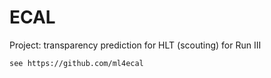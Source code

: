 # ECAL

Project: transparency prediction for HLT (scouting) for Run III

    see https://github.com/ml4ecal
    
